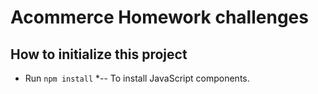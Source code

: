 # Acommerce Homework challenges 

## How to initialize this project
 - Run `npm install` *-- To install JavaScript components.